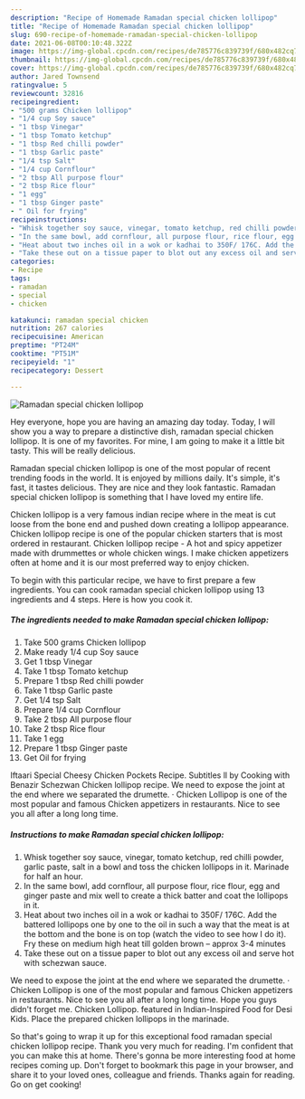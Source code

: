 ```yaml
---
description: "Recipe of Homemade Ramadan special chicken lollipop"
title: "Recipe of Homemade Ramadan special chicken lollipop"
slug: 690-recipe-of-homemade-ramadan-special-chicken-lollipop
date: 2021-06-08T00:10:48.322Z
image: https://img-global.cpcdn.com/recipes/de785776c839739f/680x482cq70/ramadan-special-chicken-lollipop-recipe-main-photo.jpg
thumbnail: https://img-global.cpcdn.com/recipes/de785776c839739f/680x482cq70/ramadan-special-chicken-lollipop-recipe-main-photo.jpg
cover: https://img-global.cpcdn.com/recipes/de785776c839739f/680x482cq70/ramadan-special-chicken-lollipop-recipe-main-photo.jpg
author: Jared Townsend
ratingvalue: 5
reviewcount: 32816
recipeingredient:
- "500 grams Chicken lollipop"
- "1/4 cup Soy sauce"
- "1 tbsp Vinegar"
- "1 tbsp Tomato ketchup"
- "1 tbsp Red chilli powder"
- "1 tbsp Garlic paste"
- "1/4 tsp Salt"
- "1/4 cup Cornflour"
- "2 tbsp All purpose flour"
- "2 tbsp Rice flour"
- "1 egg"
- "1 tbsp Ginger paste"
- " Oil for frying"
recipeinstructions:
- "Whisk together soy sauce, vinegar, tomato ketchup, red chilli powder, garlic paste, salt in a bowl and toss the chicken lollipops in it. Marinade for half an hour."
- "In the same bowl, add cornflour, all purpose flour, rice flour, egg and ginger paste and mix well to create a thick batter and coat the lollipops in it."
- "Heat about two inches oil in a wok or kadhai to 350F/ 176C. Add the battered lollipops one by one to the oil in such a way that the meat is at the bottom and the bone is on top (watch the video to see how I do it). Fry these on medium high heat till golden brown – approx 3-4 minutes"
- "Take these out on a tissue paper to blot out any excess oil and serve hot with schezwan sauce."
categories:
- Recipe
tags:
- ramadan
- special
- chicken

katakunci: ramadan special chicken 
nutrition: 267 calories
recipecuisine: American
preptime: "PT24M"
cooktime: "PT51M"
recipeyield: "1"
recipecategory: Dessert

---
```



![Ramadan special chicken lollipop](https://img-global.cpcdn.com/recipes/de785776c839739f/680x482cq70/ramadan-special-chicken-lollipop-recipe-main-photo.jpg)

Hey everyone, hope you are having an amazing day today. Today, I will show you a way to prepare a distinctive dish, ramadan special chicken lollipop. It is one of my favorites. For mine, I am going to make it a little bit tasty. This will be really delicious.

Ramadan special chicken lollipop is one of the most popular of recent trending foods in the world. It is enjoyed by millions daily. It's simple, it's fast, it tastes delicious. They are nice and they look fantastic. Ramadan special chicken lollipop is something that I have loved my entire life.

Chicken lollipop is a very famous indian recipe where in the meat is cut loose from the bone end and pushed down creating a lollipop appearance. Chicken lollipop recipe is one of the popular chicken starters that is most ordered in restaurant. Chicken lollipop recipe - A hot and spicy appetizer made with drummettes or whole chicken wings. I make chicken appetizers often at home and it is our most preferred way to enjoy chicken.


To begin with this particular recipe, we have to first prepare a few ingredients. You can cook ramadan special chicken lollipop using 13 ingredients and 4 steps. Here is how you cook it.

<!--inarticleads1-->

##### The ingredients needed to make Ramadan special chicken lollipop:

1. Take 500 grams Chicken lollipop
1. Make ready 1/4 cup Soy sauce
1. Get 1 tbsp Vinegar
1. Take 1 tbsp Tomato ketchup
1. Prepare 1 tbsp Red chilli powder
1. Take 1 tbsp Garlic paste
1. Get 1/4 tsp Salt
1. Prepare 1/4 cup Cornflour
1. Take 2 tbsp All purpose flour
1. Take 2 tbsp Rice flour
1. Take 1 egg
1. Prepare 1 tbsp Ginger paste
1. Get  Oil for frying


Iftaari Special Cheesy Chicken Pockets Recipe. Subtitles ll by Cooking with Benazir Schezwan Chicken lollipop recipe. We need to expose the joint at the end where we separated the drumette. · Chicken Lollipop is one of the most popular and famous Chicken appetizers in restaurants. Nice to see you all after a long long time. 

<!--inarticleads2-->

##### Instructions to make Ramadan special chicken lollipop:

1. Whisk together soy sauce, vinegar, tomato ketchup, red chilli powder, garlic paste, salt in a bowl and toss the chicken lollipops in it. Marinade for half an hour.
1. In the same bowl, add cornflour, all purpose flour, rice flour, egg and ginger paste and mix well to create a thick batter and coat the lollipops in it.
1. Heat about two inches oil in a wok or kadhai to 350F/ 176C. Add the battered lollipops one by one to the oil in such a way that the meat is at the bottom and the bone is on top (watch the video to see how I do it). Fry these on medium high heat till golden brown – approx 3-4 minutes
1. Take these out on a tissue paper to blot out any excess oil and serve hot with schezwan sauce.


We need to expose the joint at the end where we separated the drumette. · Chicken Lollipop is one of the most popular and famous Chicken appetizers in restaurants. Nice to see you all after a long long time. Hope you guys didn&#39;t forget me. Chicken Lollipop. featured in Indian-Inspired Food for Desi Kids. Place the prepared chicken lollipops in the marinade. 

So that's going to wrap it up for this exceptional food ramadan special chicken lollipop recipe. Thank you very much for reading. I'm confident that you can make this at home. There's gonna be more interesting food at home recipes coming up. Don't forget to bookmark this page in your browser, and share it to your loved ones, colleague and friends. Thanks again for reading. Go on get cooking!
